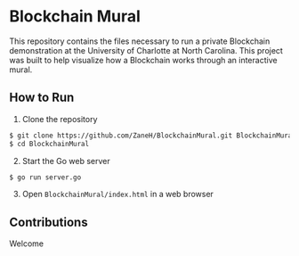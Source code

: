 # Blockchain Mural
This repository contains the files necessary to run a private Blockchain demonstration at the
University of Charlotte at North Carolina. This project was built to help visualize how a
Blockchain works through an interactive mural.

## How to Run
1. Clone the repository
```bash
$ git clone https://github.com/ZaneH/BlockchainMural.git BlockchainMural
$ cd BlockchainMural
```

2. Start the Go web server
```bash
$ go run server.go
```

3. Open `BlockchainMural/index.html` in a web browser

## Contributions
Welcome